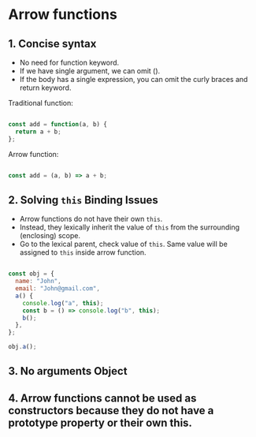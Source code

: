 # Arrow functions

## 1. Concise syntax

- No need for function keyword.
- If we have single argument, we can omit ().
- If the body has a single expression, you can omit the curly braces and return keyword.

Traditional function:

``` javascript

const add = function(a, b) {
  return a + b;
};

```

Arrow function:

``` javascript

const add = (a, b) => a + b;

```

## 2. Solving `this` Binding Issues

- Arrow functions do not have their own `this`.
- Instead, they lexically inherit the value of `this` from the surrounding (enclosing) scope.
- Go to the lexical parent, check value of `this`. Same value will be assigned to `this` inside arrow function.

``` javascript

const obj = {
  name: "John",
  email: "John@gmail.com",
  a() {
    console.log("a", this);
    const b = () => console.log("b", this);
    b();
  },
};

obj.a();

```

## 3. No arguments Object

## 4. Arrow functions cannot be used as constructors because they do not have a prototype property or their own this.

